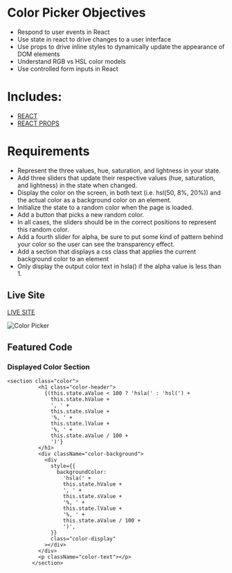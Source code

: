 # Color Picker Objectives

- Respond to user events in React
- Use state in react to drive changes to a user interface
- Use props to drive inline styles to dynamically update the appearance of DOM elements
- Understand RGB vs HSL color models
- Use controlled form inputs in React

# Includes: 

- [REACT](https://reactjs.org/docs/getting-started.html)
- [REACT PROPS](https://reactjs.org/docs/components-and-props.html)

# Requirements 

- Represent the three values, hue, saturation, and lightness in your state.
- Add three sliders that update their respective values (hue, saturation, and lightness) in the state when changed.
- Display the color on the screen, in both text (i.e. hsl(50, 8%, 20%)) and the actual color as a background color on an element.
- Initialize the state to a random color when the page is loaded.
- Add a button that picks a new random color.
- In all cases, the sliders should be in the correct positions to represent this random color.
- Add a fourth slider for alpha, be sure to put some kind of pattern behind your color so the user can see the transparency effect.
- Add a section that displays a css class that applies the current background color to an element
- Only display the output color text in hsla() if the alpha value is less than 1.
 
## Live Site

[LIVE SITE](https://color-picker-austinparvin.netlify.app/)

![Color Picker](https://i.imgur.com/VVExi8w.png)

## Featured Code

### Displayed Color Section

```JSX
<section class="color">
          <h1 class="color-header">
            {(this.state.aValue < 100 ? 'hsla(' : 'hsl(') +
              this.state.hValue +
              ', ' +
              this.state.sValue +
              '%, ' +
              this.state.lValue +
              '%, ' +
              this.state.aValue / 100 +
              ')'}
          </h1>
          <div className="color-background">
            <div
              style={{
                backgroundColor:
                  'hsla(' +
                  this.state.hValue +
                  ', ' +
                  this.state.sValue +
                  '%, ' +
                  this.state.lValue +
                  '%, ' +
                  this.state.aValue / 100 +
                  ')',
              }}
              class="color-display"
            ></div>
          </div>
          <p className="color-text"></p>
        </section>
 ```
 
